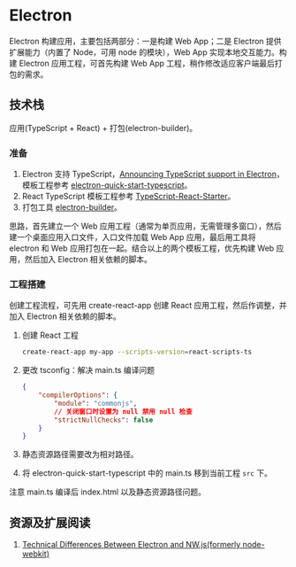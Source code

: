 # Electron

Electron 构建应用，主要包括两部分：一是构建 Web App；二是 Electron 提供扩展能力（内置了 Node，可用 node 的模块），Web App 实现本地交互能力。构建 Electron 应用工程，可首先构建 Web App 工程，稍作修改适应客户端最后打包的需求。

## 技术栈

应用(TypeScript + React) + 打包(electron-builder)。

### 准备

1. Electron 支持 TypeScript，[Announcing TypeScript support in Electron](https://electronjs.org/blog/typescript)，模板工程参考 [electron-quick-start-typescript](https://github.com/electron/electron-quick-start-typescript)。
2. React TypeScript 模板工程参考 [TypeScript-React-Starter](https://github.com/Microsoft/TypeScript-React-Starter)。
3. 打包工具 [electron-builder](https://github.com/electron-userland/electron-builder)。

思路，首先建立一个 Web 应用工程（通常为单页应用，无需管理多窗口），然后建一个桌面应用入口文件，入口文件加载 Web App 应用，最后用工具将 electron 和 Web 应用打包在一起。结合以上的两个模板工程，优先构建 Web 应用，然后加入 Electron 相关依赖的脚本。

### 工程搭建

创建工程流程，可先用 create-react-app 创建 React 应用工程，然后作调整，并加入 Electron 相关依赖的脚本。

1. 创建 React 工程

    ```bash
    create-react-app my-app --scripts-version=react-scripts-ts
    ```

2. 更改 tsconfig：解决 main.ts 编译问题

    ```json
    {
        "compilerOptions": {
            "module": "commonjs",
            // 关闭窗口时设置为 null 禁用 null 检查
            "strictNullChecks": false
        }
    }
    ```

3. 静态资源路径需要改为相对路径。
4. 将 electron-quick-start-typescript 中的 main.ts 移到当前工程 `src` 下。

注意 main.ts 编译后 index.html 以及静态资源路径问题。

## 资源及扩展阅读

1. [Technical Differences Between Electron and NW.js(formerly node-webkit)](https://electronjs.org/docs/development/atom-shell-vs-node-webkit)
